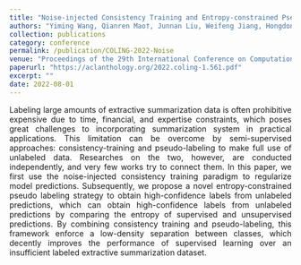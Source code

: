 ```yaml
---
title: "Noise-injected Consistency Training and Entropy-constrained Pseudo Labeling for Semi-supervised Extractive Summarization<span style='display:inline-block; background:#5cb85c; color:#fff; font-size:0.7em; font-weight:bold; padding:2px 5px; border-radius:3px; margin-left:6px; vertical-align:middle;'>CCF-B</span>"
authors: "Yiming Wang, Qianren Mao†, Junnan Liu, Weifeng Jiang, Hongdong Zhu, Jianxin Li"
collection: publications
category: conference
permalink: /publication/COLING-2022-Noise
venue: "Proceedings of the 29th International Conference on Computational Linguistics (COLING)"
paperurl: "https://aclanthology.org/2022.coling-1.561.pdf"
excerpt: ""
date: 2022-08-01
---
```



<div style="text-align: justify;">
Labeling large amounts of extractive summarization data is often prohibitive expensive due to time, financial, and expertise constraints, which poses great challenges to incorporating summarization system in practical applications. This limitation can be overcome by semi-supervised approaches: consistency-training and pseudo-labeling to make full use of unlabeled data. Researches on the two, however, are conducted independently, and very few works try to connect them. In this paper, we first use the noise-injected consistency training paradigm to regularize model predictions. Subsequently, we propose a novel entropy-constrained pseudo labeling strategy to obtain high-confidence labels from unlabeled predictions, which can obtain high-confidence labels from unlabeled predictions by comparing the entropy of supervised and unsupervised predictions. By combining consistency training and pseudo-labeling, this framework enforce a low-density separation between classes, which decently improves the performance of supervised learning over an insufficient labeled extractive summarization dataset.
</div>
